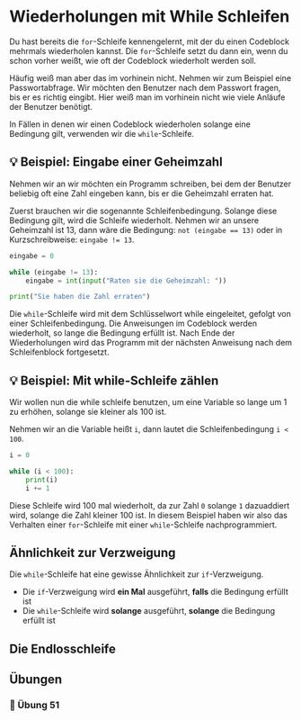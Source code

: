 # Wiederholungen mit While Schleifen

Du hast bereits die `for`-Schleife kennengelernt, mit der du einen Codeblock mehrmals wiederholen kannst. Die `for`-Schleife setzt du dann ein, wenn du schon vorher weißt,
wie oft der Codeblock wiederholt werden soll.

Häufig weiß man aber das im vorhinein nicht. Nehmen wir zum Beispiel eine Passwortabfrage.
Wir möchten den Benutzer nach dem Passwort fragen, bis er es richtig eingibt.
Hier weiß man im vorhinein nicht wie viele Anläufe der Benutzer benötigt.

In Fällen in denen wir einen Codeblock wiederholen solange eine Bedingung gilt, verwenden wir die `while`-Schleife.

## 💡 Beispiel: Eingabe einer Geheimzahl

Nehmen wir an wir möchten ein Programm schreiben,
bei dem der Benutzer beliebig oft eine Zahl eingeben kann,
bis er die Geheimzahl erraten hat.

Zuerst brauchen wir die sogenannte Schleifenbedingung.
Solange diese Bedingung gilt, wird die Schleife wiederholt.
Nehmen wir an unsere Geheimzahl ist 13, dann wäre die Bedingung: `not (eingabe == 13)`
oder in Kurzschreibweise: `eingabe != 13`.

```python
eingabe = 0

while (eingabe != 13):
    eingabe = int(input("Raten sie die Geheimzahl: "))

print("Sie haben die Zahl erraten")
```

Die `while`-Schleife wird mit dem Schlüsselwort while eingeleitet, gefolgt von einer Schleifenbedingung. Die Anweisungen im Codeblock werden wiederholt, so lange die Bedingung erfüllt ist. Nach Ende der Wiederholungen wird das Programm mit der nächsten Anweisung nach dem Schleifenblock fortgesetzt.

## 💡 Beispiel: Mit while-Schleife zählen

Wir wollen nun die while schleife benutzen, um eine
Variable so lange um 1 zu erhöhen, solange sie kleiner als 100 ist.

Nehmen wir an die Variable heißt `i`, dann lautet die Schleifenbedingung `i < 100`.

```python
i = 0

while (i < 100):
    print(i)
    i += 1
```

Diese Schleife wird 100 mal wiederholt, da zur Zahl `0` solange `1` dazuaddiert wird,
solange die Zahl kleiner 100 ist. In diesem Beispiel haben wir also
das Verhalten einer `for`-Schleife mit einer `while`-Schleife nachprogrammiert.

## Ähnlichkeit zur Verzweigung

Die `while`-Schleife hat eine gewisse Ähnlichkeit zur `if`-Verzweigung.

* Die `if`-Verzweigung wird **ein Mal** ausgeführt, **falls** die Bedingung erfüllt ist
* Die `while`-Schleife wird **solange** ausgeführt, **solange** die Bedingung erfüllt ist

## Die Endlosschleife


## Übungen

### 📝 Übung 51

